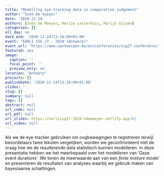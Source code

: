 ```yaml
---
title: "Modelling eye-tracking data in comparative judgement"
author: "Sven De maeyer"
date: '2020-11-24'
authors: [Sven De Maeyer, Marije Lesterhuis, Marijn Gijsen]
categories: []
all_day: no
date_end: '2020-11-24T13:26:09+01:00'
event: "EARLI SIG 27 - 2020 (Antwerp)"
event_url: "https://www.uantwerpen.be/en/conferences/sig27-conference/"
featured: yes
image:
  caption: ''
  focal_point: ''
  preview_only: no
location: "Antwerp"
projects: []
publishDate: '2020-11-24T13:26:09+01:00'
slides: ''
slug: []
summary: null
tags: []
abstract: null
url_code: null
url_pdf: null
url_slides: https://earlisig27-2020-sdemaeyer.netlify.app/#1
url_video: null
---
```


Als we de eye-tracker gebruiken om oogbewegingen te registreren terwijl beoordelaars twee teksten vergelijken, worden we geconfronteerd met de vraag hoe we de resulterende data statistisch kunnen modelleren. In deze presentatie hebben we het meerbepaald over het modelleren van 'Gaze event durations'. We tonen de meerwaarde aan van een *finite mixture model* en presenteren de resultaten van analyses waarbij we gebruik maken van bayesiaanse schattingen. 